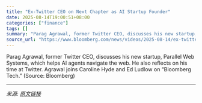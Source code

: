 ```yaml
---
title: "Ex-Twitter CEO on Next Chapter as AI Startup Founder"
date: 2025-08-14T19:00:51+08:00
categories: ["finance"]
tags: []
summary: "Parag Agrawal, former Twitter CEO, discusses his new startup, Parallel Web Systems, which helps AI agents navigate the web. He also reflects on his time at Twitter. Agrawal joins Caroline Hyde and Ed "
source_url: "https://www.bloomberg.com/news/videos/2025-08-14/ex-twitter-ceo-on-next-chapter-as-ai-startup-founder-video"
---
```


Parag Agrawal, former Twitter CEO, discusses his new startup, Parallel Web Systems, which helps AI agents navigate the web. He also reflects on his time at Twitter. Agrawal joins Caroline Hyde and Ed Ludlow on “Bloomberg Tech.” (Source: Bloomberg)

---

*来源: [原文链接](https://www.bloomberg.com/news/videos/2025-08-14/ex-twitter-ceo-on-next-chapter-as-ai-startup-founder-video)*
